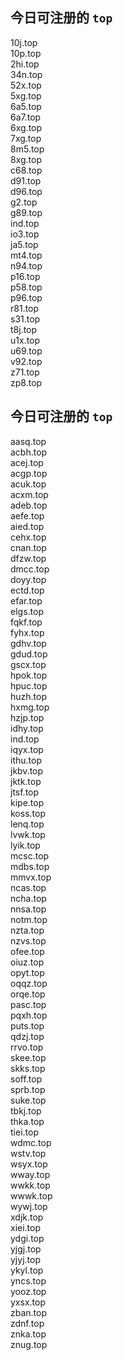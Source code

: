 
## 今日可注册的 `top`
>
10j.top   
10p.top   
2hi.top   
34n.top   
52x.top   
5xg.top   
6a5.top   
6a7.top   
6xg.top   
7xg.top   
8m5.top   
8xg.top   
c68.top   
d91.top   
d96.top   
g2.top   
g89.top   
ind.top   
io3.top   
ja5.top   
mt4.top   
n94.top   
p16.top   
p58.top   
p96.top   
r81.top   
s31.top   
t8j.top   
u1x.top   
u69.top   
v92.top   
z71.top   
zp8.top   


## 今日可注册的 `top`
>
aasq.top   
acbh.top   
acej.top   
acgp.top   
acuk.top   
acxm.top   
adeb.top   
aefe.top   
aied.top   
cehx.top   
cnan.top   
dfzw.top   
dmcc.top   
doyy.top   
ectd.top   
efar.top   
elgs.top   
fqkf.top   
fyhx.top   
gdhv.top   
gdud.top   
gscx.top   
hpok.top   
hpuc.top   
huzh.top   
hxmg.top   
hzjp.top   
idhy.top   
ind.top   
iqyx.top   
ithu.top   
jkbv.top   
jktk.top   
jtsf.top   
kipe.top   
koss.top   
lenq.top   
lvwk.top   
lyik.top   
mcsc.top   
mdbs.top   
mmvx.top   
ncas.top   
ncha.top   
nnsa.top   
notm.top   
nzta.top   
nzvs.top   
ofee.top   
oiuz.top   
opyt.top   
oqqz.top   
orqe.top   
pasc.top   
pqxh.top   
puts.top   
qdzj.top   
rrvo.top   
skee.top   
skks.top   
soff.top   
sprb.top   
suke.top   
tbkj.top   
thka.top   
tiei.top   
wdmc.top   
wstv.top   
wsyx.top   
wway.top   
wwkk.top   
wwwk.top   
wywj.top   
xdjk.top   
xiei.top   
ydgi.top   
yjgj.top   
yjyj.top   
ykyl.top   
yncs.top   
yooz.top   
yxsx.top   
zban.top   
zdnf.top   
znka.top   
znug.top   

